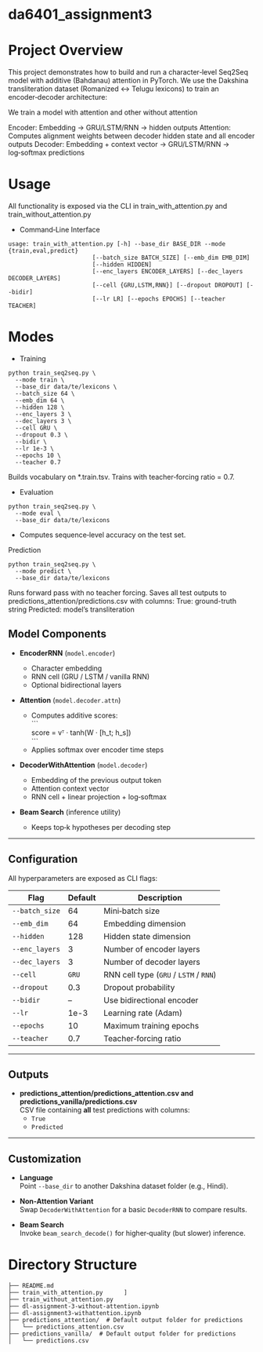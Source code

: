 # da6401_assignment3

# Project Overview

This project demonstrates how to build and run a character‑level Seq2Seq model with additive (Bahdanau) attention in PyTorch. We use the Dakshina transliteration dataset (Romanized ↔ Telugu lexicons) to train an encoder‑decoder architecture:

We train a model with attention and other without attention

Encoder: Embedding → GRU/LSTM/RNN → hidden outputs
Attention: Computes alignment weights between decoder hidden state and all encoder outputs
Decoder: Embedding + context vector → GRU/LSTM/RNN → log‑softmax predictions

# Usage
All functionality is exposed via the CLI in train_with_attention.py and train_without_attention.py

- Command‑Line Interface
```
usage: train_with_attention.py [-h] --base_dir BASE_DIR --mode {train,eval,predict}
                        [--batch_size BATCH_SIZE] [--emb_dim EMB_DIM]
                        [--hidden HIDDEN]
                        [--enc_layers ENCODER_LAYERS] [--dec_layers DECODER_LAYERS]
                        [--cell {GRU,LSTM,RNN}] [--dropout DROPOUT] [--bidir]
                        [--lr LR] [--epochs EPOCHS] [--teacher TEACHER]
```

# Modes
- Training
```
python train_seq2seq.py \
  --mode train \
  --base_dir data/te/lexicons \
  --batch_size 64 \
  --emb_dim 64 \
  --hidden 128 \
  --enc_layers 3 \
  --dec_layers 3 \
  --cell GRU \
  --dropout 0.3 \
  --bidir \
  --lr 1e-3 \
  --epochs 10 \
  --teacher 0.7
```
Builds vocabulary on *.train.tsv.
Trains with teacher‑forcing ratio = 0.7.

- Evaluation
```
python train_seq2seq.py \
  --mode eval \
  --base_dir data/te/lexicons
```

- Computes sequence‑level accuracy on the test set.

Prediction
```
python train_seq2seq.py \
  --mode predict \
  --base_dir data/te/lexicons
```

Runs forward pass with no teacher forcing.
Saves all test outputs to predictions_attention/predictions.csv with columns:
True: ground-truth string
Predicted: model’s transliteration

## Model Components

- **EncoderRNN** (`model.encoder`)  
  - Character embedding  
  - RNN cell (GRU / LSTM / vanilla RNN)  
  - Optional bidirectional layers  

- **Attention** (`model.decoder.attn`)  
  - Computes additive scores:  
    \`\`\`  
    score = vᵀ · tanh(W · [h_t; h_s])  
    \`\`\`  
  - Applies softmax over encoder time steps  

- **DecoderWithAttention** (`model.decoder`)  
  - Embedding of the previous output token  
  - Attention context vector  
  - RNN cell + linear projection + log‑softmax  

- **Beam Search** (inference utility)  
  - Keeps top‑k hypotheses per decoding step  

---

## Configuration

All hyperparameters are exposed as CLI flags:

| Flag            | Default | Description                                        |
|-----------------|---------|----------------------------------------------------|
| `--batch_size`  | 64      | Mini‑batch size                                    |
| `--emb_dim`     | 64      | Embedding dimension                                |
| `--hidden`      | 128     | Hidden state dimension                             |
| `--enc_layers`  | 3       | Number of encoder layers                           |
| `--dec_layers`  | 3       | Number of decoder layers                           |
| `--cell`        | `GRU`   | RNN cell type (`GRU` / `LSTM` / `RNN`)             |
| `--dropout`     | 0.3     | Dropout probability                                |
| `--bidir`       | –       | Use bidirectional encoder                          |
| `--lr`          | 1e-3    | Learning rate (Adam)                               |
| `--epochs`      | 10      | Maximum training epochs                            |
| `--teacher`     | 0.7     | Teacher‑forcing ratio                              |

---

## Outputs


- **predictions_attention/predictions_attention.csv and predictions_vanilla/predictions.csv**  
  CSV file containing **all** test predictions with columns:
  - `True`  
  - `Predicted`  

---

## Customization

- **Language**  
  Point `--base_dir` to another Dakshina dataset folder (e.g., Hindi).

- **Non‑Attention Variant**  
  Swap `DecoderWithAttention` for a basic `DecoderRNN` to compare results.

- **Beam Search**  
  Invoke `beam_search_decode()` for higher‑quality (but slower) inference.


# Directory Structure
```
├── README.md
├── train_with_attention.py      ]
├── train_without_attention.py
├── dl-assignment-3-without-attention.ipynb
├── dl-assignment3-withattention.ipynb   
├── predictions_attention/  # Default output folder for predictions
│   └── predictions_attention.csv
├── predictions_vanilla/  # Default output folder for predictions
│   └── predictions.csv
```
